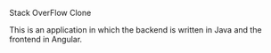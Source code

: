 Stack OverFlow Clone

This is an application in which the backend is written in Java and the frontend in Angular.
